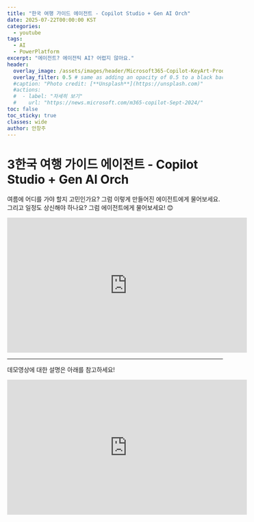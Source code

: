 ```yaml
---
title: "한국 여행 가이드 에이전트 - Copilot Studio + Gen AI Orch"
date: 2025-07-22T00:00:00 KST
categories:
  - youtube
tags:
  - AI
  - PowerPlatform
excerpt: "에이전트? 에이전틱 AI? 어렵지 않아요."
header:
  overlay_image: /assets/images/header/Microsoft365-Copilot-KeyArt-Productivity-6K-01.png
  overlay_filter: 0.5 # same as adding an opacity of 0.5 to a black background
  #caption: "Photo credit: [**Unsplash**](https://unsplash.com)"
  #actions:
  #  - label: "자세히 보기"
  #    url: "https://news.microsoft.com/m365-copilot-Sept-2024/"
toc: false
toc_sticky: true
classes: wide
author: 안창주
---
```


# 3한국 여행 가이드 에이전트 - Copilot Studio + Gen AI Orch

여름에 어디를 가야 할지 고민인가요? 그럼 이렇게 만들어진 에이전트에게 물어보세요. 그리고 일정도 상신해야 하나요? 그럼 에이전트에게 물어보세요! 😊

<iframe width="560" height="315" src="https://www.youtube.com/embed/zkLu6C7wp54?si=k1-8ASHgJBpdPe0U" title="YouTube video player" frameborder="0" allow="accelerometer; autoplay; clipboard-write; encrypted-media; gyroscope; picture-in-picture; web-share" referrerpolicy="strict-origin-when-cross-origin" allowfullscreen></iframe>

---

데모영상에 대한 설명은 아래를 참고하세요! 

<iframe width="560" height="315" src="https://www.youtube.com/embed/NV-6gXz3Xug?si=_fyxfEplwi3IjxW8" title="YouTube video player" frameborder="0" allow="accelerometer; autoplay; clipboard-write; encrypted-media; gyroscope; picture-in-picture; web-share" referrerpolicy="strict-origin-when-cross-origin" allowfullscreen></iframe>

